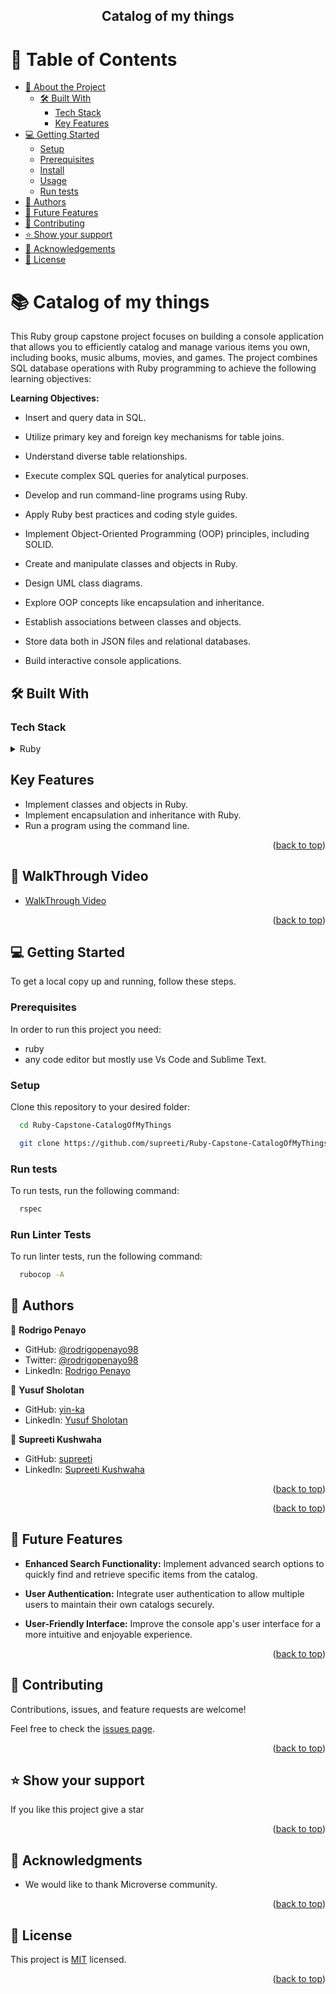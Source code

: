 <div align="center">

  <h2><b>Catalog of my things</b></h2>

</div>

# 📗 Table of Contents

- [📖 About the Project](#about-project)
  - [🛠️ Built With](#built-with)
    - [Tech Stack](#tech-stack)
    - [Key Features](#key-features)
  <!-- - [🚀 Live Demo](#live-demo) -->
- [💻 Getting Started](#getting-started)
  - [Setup](#setup)
  - [Prerequisites](#prerequisites)
  - [Install](#install)
  - [Usage](#usage)
  - [Run tests](#run-tests)
- [👥 Authors](#authors)
- [🔭 Future Features](#future-features)
- [🤝 Contributing](#contributing)
- [⭐ Show your support](#support)
- [🙏 Acknowledgements](#acknowledgements)
- [📝 License](#license)


# 📚 Catalog of my things

This Ruby group capstone project focuses on building a console application that allows you to efficiently catalog and manage various items you own, including books, music albums, movies, and games. The project combines SQL database operations with Ruby programming to achieve the following learning objectives:

**Learning Objectives:**
- Insert and query data in SQL.
- Utilize primary key and foreign key mechanisms for table joins.
- Understand diverse table relationships.
- Execute complex SQL queries for analytical purposes.
- Develop and run command-line programs using Ruby.
- Apply Ruby best practices and coding style guides.
- Implement Object-Oriented Programming (OOP) principles, including SOLID.
- Create and manipulate classes and objects in Ruby.
- Design UML class diagrams.
- Explore OOP concepts like encapsulation and inheritance.
- Establish associations between classes and objects.
- Store data both in JSON files and relational databases.
- Build interactive console applications.

   <!-- ### [PRESENTATION VIDEO HERE](https://www.youtube.com/watch?v=JO3UsqtSBV0) -->

## 🛠️ Built With <a name="built-with"></a>

### Tech Stack <a name="tech-stack"></a>


<!-- <details>
  <summary>REACT JS</summary>
  <ul>
    <li><a href="https://es.react.dev/">REACT JS</a></li>
  </ul>
</details>

<details>
  <summary>REDUX JS</summary>
  <ul>
    <li><a href="https://redux.js.org/">REDUX JS</a></li>
  </ul>
</details>

<details>
  <summary>JavaScript</summary>
  <ul>
    <li><a href="https://lenguajejs.com/javascript/">JavaScript</a></li>
  </ul>
</details> -->

<details>
  <summary>Ruby</summary>
  <ul>
    <li><a href="https://www.ruby-lang.org/es/">Ruby</a></li>
  </ul>
</details>


## Key Features
- Implement classes and objects in Ruby.
- Implement encapsulation and inheritance with Ruby.
- Run a program using the command line.

<p align="right">(<a href="#readme-top">back to top</a>)</p>

<!-- LIVE DEMO -->

<!-- ## 🚀 Live Demo

To see the display of my portfolio use this link: (https://political-divisions.onrender.com/) -->

<!-- GETTING STARTED -->

## 🦻 WalkThrough Video <a name="#walkthrough-demo"></a>

-  [WalkThrough Video](https://www.youtube.com/watch?v=v9hxBCZo57Q)

<p align="right">(<a href="#readme-top">back to top</a>)</p>

<!-- GETTING STARTED -->


## 💻 Getting Started 

To get a local copy up and running, follow these steps.

### Prerequisites

In order to run this project you need:

* ruby
* any code editor but mostly use Vs Code and Sublime Text.
### Setup

Clone this repository to your desired folder:

```sh
  cd Ruby-Capstone-CatalogOfMyThings

  git clone https://github.com/supreeti/Ruby-Capstone-CatalogOfMyThings.git

```

<!-- ### Install

Install this project with:

```sh
 npm install
``` -->

<!-- ### Usage

To run the project, execute the following command:

```sh
  npm run start
``` -->

### Run tests

To run tests, run the following command:

```sh
  rspec
```

### Run Linter Tests

To run linter tests, run the following command:

```sh
  rubocop -A
```

## 👥 Authors <a name="authors"></a>

👤 **Rodrigo Penayo**

- GitHub: [@rodrigopenayo98](https://github.com/rodrigopenayo98)
- Twitter: [@rodrigopenayo98](https://twitter.com/rodrigopenayo98)
- LinkedIn: [Rodrigo Penayo](https://www.linkedin.com/in/rodrigo-penayo-391226158/)


👤 **Yusuf Sholotan**

- GitHub: [yin-ka](https://github.com/yin-ka)
- LinkedIn: [Yusuf Sholotan](https://www.linkedin.com/in/yusuf-sholotan/)

👤 **Supreeti Kushwaha**

- GitHub: [supreeti](https://github.com/supreeti)
- LinkedIn: [Supreeti Kushwaha](https://www.linkedin.com/in/supreeti-kushwaha-23336232/)
<p align="right">(<a href="#readme-top">back to top</a>)</p>

<p align="right">(<a href="#readme-top">back to top</a>)</p>


## 🔭 Future Features <a name="future-features"></a>

- **Enhanced Search Functionality:** Implement advanced search options to quickly find and retrieve specific items from the catalog.

- **User Authentication:** Integrate user authentication to allow multiple users to maintain their own catalogs securely.

- **User-Friendly Interface:** Improve the console app's user interface for a more intuitive and enjoyable experience.


<p align="right">(<a href="#readme-top">back to top</a>)</p>



## 🤝 Contributing <a name="contributing"></a>

Contributions, issues, and feature requests are welcome!

Feel free to check the [issues page](../../issues/).

<p align="right">(<a href="#readme-top">back to top</a>)</p>



## ⭐️ Show your support <a name="support"></a>


If you like this project give a star

<p align="right">(<a href="#readme-top">back to top</a>)</p>



## 🙏 Acknowledgments <a name="acknowledgements"></a>


- We would like to thank Microverse community.

<p align="right">(<a href="#readme-top">back to top</a>)</p>

## 📝 License
This project is [MIT](./LICENSE) licensed.

<p align="right">(<a href="#readme-top">back to top</a>)</p>